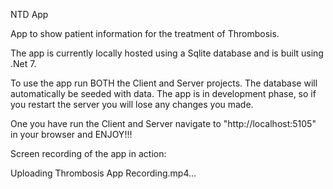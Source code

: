 NTD App

App to show patient information for the treatment of Thrombosis.

The app is currently locally hosted using a Sqlite database and is built using .Net 7.

To use the app run BOTH the Client and Server projects. The database will automatically be seeded with data. The app is in development phase, so if you restart the server you will lose any changes you made.

One you have run the Client and Server navigate to "http://localhost:5105" in your browser and ENJOY!!!

Screen recording of the app in action:

Uploading Thrombosis App Recording.mp4…


